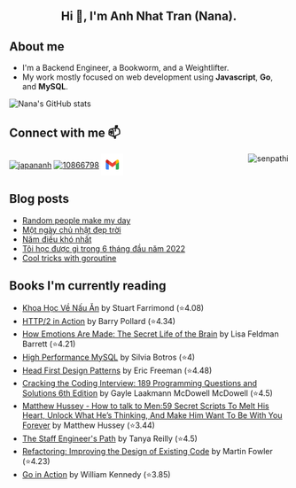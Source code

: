 <h2 align="center">Hi 👋, I'm Anh Nhat Tran (Nana).</h1>

## About me

- I'm a Backend Engineer, a Bookworm, and a Weightlifter. 
- My work mostly focused on web development using **Javascript**, **Go**, and **MySQL**.

![Nana's GitHub stats](https://github-readme-stats.vercel.app/api?username=japananh&theme=buefy&show_icons=true)

## Connect with me 📫

<p align="left">
<a href="https://linkedin.com/in/japananh" target="blank"><img align="center" src="https://raw.githubusercontent.com/rahuldkjain/github-profile-readme-generator/master/src/images/icons/Social/linked-in-alt.svg" alt="japananh" height="30" width="40" /></a>
<a href="https://stackoverflow.com/users/8546128/anh-nhat-tran" target="blank"><img align="center" src="https://raw.githubusercontent.com/rahuldkjain/github-profile-readme-generator/master/src/images/icons/Social/stack-overflow.svg" alt="10866798" height="30" width="40" /></a>
<a href="mailto:japananh@gmail.com"><img align="center" src="https://raw.githubusercontent.com/timche/gmail-desktop/main/media/icon.svg" alt="nsspathirana@gmail.com" height="40" width="40" /></a>
<a><img align="right" src="https://komarev.com/ghpvc/?username=japananh&label=Profile%20views&color=0e75b6&style=flat" alt="senpathi" /></a>
</p>

## Blog posts
<!-- BLOG-POST-LIST:START -->
- [Random people make my day](https://nanacoder.hashnode.dev/random-people-make-my-day)
- [Một ngày chủ nhật đẹp trời](https://nanacoder.hashnode.dev/mot-ngay-chu-nhat-dep-troi)
- [Năm điều khó nhất](https://nanacoder.hashnode.dev/nam-dieu-kho-nhat)
- [Tôi học được gì trong 6 tháng đầu năm 2022](https://nanacoder.hashnode.dev/toi-hoc-duoc-gi-trong-6-thang-dau-nam-2022)
- [Cool tricks with goroutine](https://nanacoder.hashnode.dev/cool-tricks-with-goroutine)
<!-- BLOG-POST-LIST:END -->

## Books I'm currently reading
<!-- GOODREADS-LIST:START -->
- [Khoa Học Về Nấu Ăn](https://www.goodreads.com/review/show/4855925237?utm_medium=api&utm_source=rss) by Stuart Farrimond (⭐️4.08)
- [HTTP/2 in Action](https://www.goodreads.com/review/show/4782967910?utm_medium=api&utm_source=rss) by Barry Pollard (⭐️4.34)
- [How Emotions Are Made: The Secret Life of the Brain](https://www.goodreads.com/review/show/3710904024?utm_medium=api&utm_source=rss) by Lisa Feldman Barrett (⭐️4.21)
- [High Performance MySQL](https://www.goodreads.com/review/show/4668866515?utm_medium=api&utm_source=rss) by Silvia Botros (⭐️4)
- [Head First Design Patterns](https://www.goodreads.com/review/show/4731418584?utm_medium=api&utm_source=rss) by Eric Freeman (⭐️4.48)
- [Cracking the Coding Interview: 189 Programming Questions and Solutions 6th Edition](https://www.goodreads.com/review/show/4730339305?utm_medium=api&utm_source=rss) by Gayle Laakmann McDowell McDowell (⭐️4.5)
- [Matthew Hussey - How to talk to Men:59 Secret Scripts To Melt His Heart, Unlock What He’s Thinking, And Make Him Want To Be With You Forever](https://www.goodreads.com/review/show/4657558222?utm_medium=api&utm_source=rss) by Matthew Hussey (⭐️3.44)
- [The Staff Engineer&apos;s Path](https://www.goodreads.com/review/show/4423254875?utm_medium=api&utm_source=rss) by Tanya Reilly (⭐️4.5)
- [Refactoring: Improving the Design of Existing Code](https://www.goodreads.com/review/show/4099951622?utm_medium=api&utm_source=rss) by Martin Fowler (⭐️4.23)
- [Go in Action](https://www.goodreads.com/review/show/4217499065?utm_medium=api&utm_source=rss) by William   Kennedy (⭐️3.85)
<!-- GOODREADS-LIST:END -->
